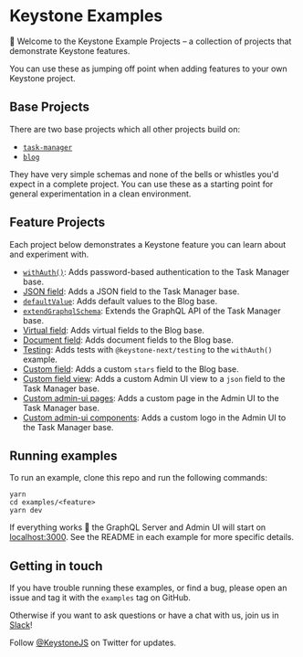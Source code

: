# Keystone Examples

👋 Welcome to the Keystone Example Projects – a collection of projects that demonstrate Keystone features.

You can use these as jumping off point when adding features to your own Keystone project.

## Base Projects

There are two base projects which all other projects build on:

- [`task-manager`](./task-manager)
- [`blog`](./blog)

They have very simple schemas and none of the bells or whistles you'd expect in a complete project. You can use these as a starting point for general experimentation in a clean environment.

## Feature Projects

Each project below demonstrates a Keystone feature you can learn about and experiment with.

- [`withAuth()`](./with-auth): Adds password-based authentication to the Task Manager base.
- [JSON field](./json): Adds a JSON field to the Task Manager base.
- [`defaultValue`](./default-values): Adds default values to the Blog base.
- [`extendGraphqlSchema`](./extend-graphql-schema): Extends the GraphQL API of the Task Manager base.
- [Virtual field](./virtual-field): Adds virtual fields to the Blog base.
- [Document field](./document-field): Adds document fields to the Blog base.
- [Testing](./testing): Adds tests with `@keystone-next/testing` to the `withAuth()` example.
- [Custom field](./custom-field): Adds a custom `stars` field to the Blog base.
- [Custom field view](./custom-field-view): Adds a custom Admin UI view to a `json` field to the Task Manager base.
- [Custom admin-ui pages](./custom-admin-ui-pages): Adds a custom page in the Admin UI to the Task Manager base.
- [Custom admin-ui components](./custom-admin-ui-logo): Adds a custom logo in the Admin UI to the Task Manager base.

## Running examples

To run an example, clone this repo and run the following commands:

```shell
yarn
cd examples/<feature>
yarn dev
```

If everything works 🤞 the GraphQL Server and Admin UI will start on [localhost:3000](http://localhost:3000).
See the README in each example for more specific details.

## Getting in touch

If you have trouble running these examples, or find a bug, please open an issue and tag it with the `examples` tag on GitHub.

Otherwise if you want to ask questions or have a chat with us, join us in [Slack](http://slack.keystonejs.com/)!

Follow [@KeystoneJS](https://twitter.com/keystonejs) on Twitter for updates.
